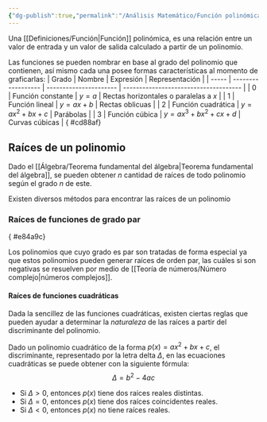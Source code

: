 ```yaml
---
{"dg-publish":true,"permalink":"/Análisis Matemático/Función polinómica/"}
---
```


Una [[Definiciones/Función\|Función]] polinómica, es una relación entre un valor de entrada y un valor de salida calculado a partir de un polinomio.

Las funciones se pueden nombrar en base al grado del polinomio que contienen, así mismo cada una posee formas características al momento de graficarlas:
| Grado | Nombre             | Expresión              | Representación                        |
| ----- | ------------------ | ---------------------- | ------------------------------------- |
| 0     | Función constante  | $y=a$                  | Rectas horizontales o paralelas a $x$ |
| 1     | Función lineal     | $y=ax+b$               | Rectas oblicuas                       |
| 2     | Función cuadrática | $y=ax^{2}+bx+c$        | Parábolas                             |
| 3     | Función cúbica     | $y=ax^{3}+bx^{2}+cx+d$ | Curvas cúbicas                                      |
{ #cd88af}


## Raíces de un polinomio
Dado el [[Álgebra/Teorema fundamental del álgebra\|Teorema fundamental del álgebra]], se pueden obtener $n$ cantidad de raíces de todo polinomio según el grado $n$ de este.

Existen diversos métodos para encontrar las raíces de un polinomio
### Raíces de funciones de grado par
{ #e84a9c}


Los polinomios que cuyo grado es par son tratadas de forma especial ya que estos polinomios pueden generar raíces de orden par, las cuáles si son negativas se resuelven por medio de [[Teoría de números/Número complejo\|números complejos]].
#### Raíces de funciones cuadráticas
Dada la sencillez de las funciones cuadráticas, existen ciertas reglas que pueden ayudar a determinar la *naturaleza* de las raíces a partir del discriminante del polinomio.

Dado un polinomio cuadrático de la forma $p(x)=ax^{2}+bx+c$, el discriminante, representado por la letra delta $\Delta$, en las ecuaciones cuadráticas se puede obtener con la siguiente fórmula: 
$$\Delta=b^{2}-4ac$$
- Si $\Delta>0$, entonces $p(x)$ tiene dos raíces reales distintas.
- Si $\Delta = 0$, entonces $p(x)$ tiene dos raíces coincidentes reales.
- Si $\Delta<0$, entonces $p(x)$ no tiene raíces reales.